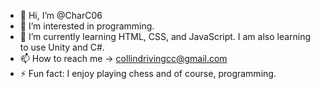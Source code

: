 - 👋 Hi, I’m @CharC06
- 👀 I’m interested in programming.
- 🌱 I’m currently learning HTML, CSS, and JavaScript. I am also learning to use Unity and C#.
- 📫 How to reach me -> collindrivingcc@gmail.com
- ⚡ Fun fact: I enjoy playing chess and of course, programming.

<!---
CharC06/CharC06 is a ✨ special ✨ repository because its `README.md` (this file) appears on your GitHub profile.
You can click the Preview link to take a look at your changes.
--->
